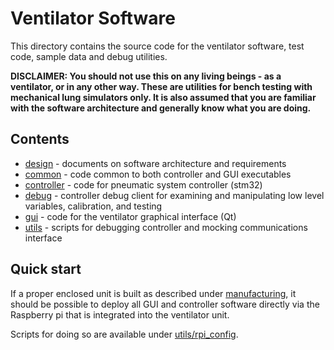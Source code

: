 # Ventilator Software

This directory contains the source code for the ventilator software, test code, sample data and debug utilities.

**DISCLAIMER: You should not use this on any living beings - as a ventilator, or in any other way.
These are utilities for bench testing with mechanical lung simulators only. It is also assumed that you are familiar with the software architecture and generally know what you are doing.**

## Contents

* [design](design) - documents on software architecture and requirements
* [common](common) - code common to both controller and GUI executables
* [controller](controller) - code for pneumatic system controller (stm32)
* [debug](debug) - controller debug client for examining and manipulating low level variables, calibration, and testing
* [gui](gui) - code for the ventilator graphical interface (Qt)
* [utils](utils) - scripts for debugging controller and mocking communications interface

## Quick start

If a proper enclosed unit is built as described under [manufacturing](../manufacturing), it should be possible to deploy all GUI and controller software directly via the Raspberry pi that is integrated into the ventilator unit.

Scripts for doing so are available under [utils/rpi_config](utils/rpi_config).
